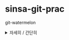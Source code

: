 # sinsa-git-prac
git-watermelon

<details>
<summary>자세히 / 간단히</summary>
<div markdown="1">

H<sub>2</sub> O - melon?

[멜론게임](https://watermelon-sinsa.netlify.app)
  
</div>
</details>
